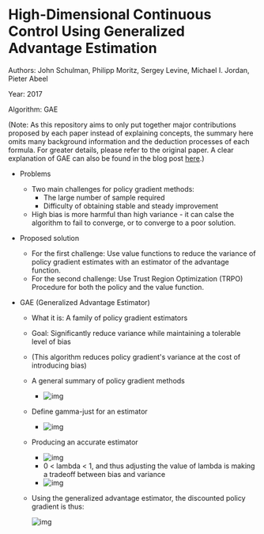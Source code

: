 # High-Dimensional Continuous Control Using Generalized Advantage Estimation

Authors: John Schulman, Philipp Moritz, Sergey Levine, Michael I. Jordan, Pieter Abeel

Year: 2017

Algorithm: GAE

(Note: As this repository aims to only put together major contributions proposed by each paper instead of explaining concepts, the summary here omits many background information and the deduction processes of each formula. For greater details, please refer to the original paper. A clear explanation of GAE can also be found in the blog post [here](https://danieltakeshi.github.io/2017/04/02/notes-on-the-generalized-advantage-estimation-paper/).)

- Problems
  - Two main challenges for policy gradient methods:
    - The large number of sample required
    - Difficulty of obtaining stable and steady improvement
  - High bias is more harmful than high variance - it can calse the algorithm to fail to converge, or to converge to a poor solution.

- Proposed solution
  - For the first challenge: Use value functions to reduce the variance of policy gradient estimates with an estimator of the advantage function.
  - For the second challenge: Use Trust Region Optimization (TRPO) Procedure for both the policy and the value function.

- GAE (Generalized Advantage Estimator)
  - What it is: A family of policy gradient estimators

  - Goal: Significantly reduce variance while maintaining a tolerable level of bias

  - (This algorithm reduces policy gradient's variance at the cost of introducing bias)

  - A general summary of policy gradient methods

    - ![img](https://github.com/RPC2/DRL_paper_summary/blob/master/imgs/009_1.png)

  - Define gamma-just for an estimator

    - ![img](https://github.com/RPC2/DRL_paper_summary/blob/master/imgs/009_2.png)

  - Producing an accurate estimator

    - ![img](https://github.com/RPC2/DRL_paper_summary/blob/master/imgs/009_3.png)
    - 0 < lambda < 1, and thus adjusting the value of lambda is making a tradeoff between bias and variance
    - ![img](https://github.com/RPC2/DRL_paper_summary/blob/master/imgs/009_4.png)

  - Using the generalized advantage estimator, the discounted policy gradient is thus:

    ![img](https://github.com/RPC2/DRL_paper_summary/blob/master/imgs/009_5.png)

  